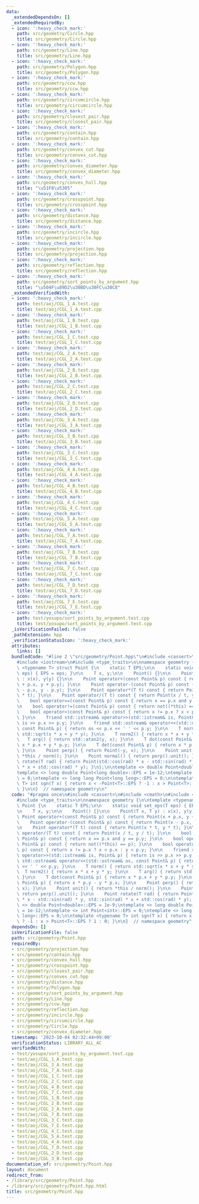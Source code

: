 ```yaml
---
data:
  _extendedDependsOn: []
  _extendedRequiredBy:
  - icon: ':heavy_check_mark:'
    path: src/geometry/Circle.hpp
    title: src/geometry/Circle.hpp
  - icon: ':heavy_check_mark:'
    path: src/geometry/Line.hpp
    title: src/geometry/Line.hpp
  - icon: ':heavy_check_mark:'
    path: src/geometry/Polygon.hpp
    title: src/geometry/Polygon.hpp
  - icon: ':heavy_check_mark:'
    path: src/geometry/ccw.hpp
    title: src/geometry/ccw.hpp
  - icon: ':heavy_check_mark:'
    path: src/geometry/circumcircle.hpp
    title: src/geometry/circumcircle.hpp
  - icon: ':heavy_check_mark:'
    path: src/geometry/closest_pair.hpp
    title: src/geometry/closest_pair.hpp
  - icon: ':heavy_check_mark:'
    path: src/geometry/contain.hpp
    title: src/geometry/contain.hpp
  - icon: ':heavy_check_mark:'
    path: src/geometry/convex_cut.hpp
    title: src/geometry/convex_cut.hpp
  - icon: ':heavy_check_mark:'
    path: src/geometry/convex_diameter.hpp
    title: src/geometry/convex_diameter.hpp
  - icon: ':heavy_check_mark:'
    path: src/geometry/convex_hull.hpp
    title: "\u51F8\u5305"
  - icon: ':heavy_check_mark:'
    path: src/geometry/crosspoint.hpp
    title: src/geometry/crosspoint.hpp
  - icon: ':heavy_check_mark:'
    path: src/geometry/distance.hpp
    title: src/geometry/distance.hpp
  - icon: ':heavy_check_mark:'
    path: src/geometry/incircle.hpp
    title: src/geometry/incircle.hpp
  - icon: ':heavy_check_mark:'
    path: src/geometry/projection.hpp
    title: src/geometry/projection.hpp
  - icon: ':heavy_check_mark:'
    path: src/geometry/reflection.hpp
    title: src/geometry/reflection.hpp
  - icon: ':heavy_check_mark:'
    path: src/geometry/sort_points_by_argument.hpp
    title: "\u504F\u89D2\u30BD\u30FC\u30C8"
  _extendedVerifiedWith:
  - icon: ':heavy_check_mark:'
    path: test/aoj/CGL_1_A.test.cpp
    title: test/aoj/CGL_1_A.test.cpp
  - icon: ':heavy_check_mark:'
    path: test/aoj/CGL_1_B.test.cpp
    title: test/aoj/CGL_1_B.test.cpp
  - icon: ':heavy_check_mark:'
    path: test/aoj/CGL_1_C.test.cpp
    title: test/aoj/CGL_1_C.test.cpp
  - icon: ':heavy_check_mark:'
    path: test/aoj/CGL_2_A.test.cpp
    title: test/aoj/CGL_2_A.test.cpp
  - icon: ':heavy_check_mark:'
    path: test/aoj/CGL_2_B.test.cpp
    title: test/aoj/CGL_2_B.test.cpp
  - icon: ':heavy_check_mark:'
    path: test/aoj/CGL_2_C.test.cpp
    title: test/aoj/CGL_2_C.test.cpp
  - icon: ':heavy_check_mark:'
    path: test/aoj/CGL_2_D.test.cpp
    title: test/aoj/CGL_2_D.test.cpp
  - icon: ':heavy_check_mark:'
    path: test/aoj/CGL_3_A.test.cpp
    title: test/aoj/CGL_3_A.test.cpp
  - icon: ':heavy_check_mark:'
    path: test/aoj/CGL_3_B.test.cpp
    title: test/aoj/CGL_3_B.test.cpp
  - icon: ':heavy_check_mark:'
    path: test/aoj/CGL_3_C.test.cpp
    title: test/aoj/CGL_3_C.test.cpp
  - icon: ':heavy_check_mark:'
    path: test/aoj/CGL_4_A.test.cpp
    title: test/aoj/CGL_4_A.test.cpp
  - icon: ':heavy_check_mark:'
    path: test/aoj/CGL_4_B.test.cpp
    title: test/aoj/CGL_4_B.test.cpp
  - icon: ':heavy_check_mark:'
    path: test/aoj/CGL_4_C.test.cpp
    title: test/aoj/CGL_4_C.test.cpp
  - icon: ':heavy_check_mark:'
    path: test/aoj/CGL_5_A.test.cpp
    title: test/aoj/CGL_5_A.test.cpp
  - icon: ':heavy_check_mark:'
    path: test/aoj/CGL_7_A.test.cpp
    title: test/aoj/CGL_7_A.test.cpp
  - icon: ':heavy_check_mark:'
    path: test/aoj/CGL_7_B.test.cpp
    title: test/aoj/CGL_7_B.test.cpp
  - icon: ':heavy_check_mark:'
    path: test/aoj/CGL_7_C.test.cpp
    title: test/aoj/CGL_7_C.test.cpp
  - icon: ':heavy_check_mark:'
    path: test/aoj/CGL_7_D.test.cpp
    title: test/aoj/CGL_7_D.test.cpp
  - icon: ':heavy_check_mark:'
    path: test/aoj/CGL_7_E.test.cpp
    title: test/aoj/CGL_7_E.test.cpp
  - icon: ':heavy_check_mark:'
    path: test/yosupo/sort_points_by_argument.test.cpp
    title: test/yosupo/sort_points_by_argument.test.cpp
  _isVerificationFailed: false
  _pathExtension: hpp
  _verificationStatusIcon: ':heavy_check_mark:'
  attributes:
    links: []
  bundledCode: "#line 2 \"src/geometry/Point.hpp\"\n#include <cassert>\n#include <cmath>\n\
    #include <iostream>\n#include <type_traits>\n\nnamespace geometry {\n\ntemplate\
    \ <typename T> struct Point {\n    static T EPS;\n\n    static void set_eps(T\
    \ eps) { EPS = eps; }\n\n    T x, y;\n\n    Point() {}\n\n    Point(T x, T y)\
    \ : x(x), y(y) {}\n\n    Point operator+(const Point& p) const { return Point(x\
    \ + p.x, y + p.y); }\n\n    Point operator-(const Point& p) const { return Point(x\
    \ - p.x, y - p.y); }\n\n    Point operator*(T t) const { return Point(x * t, y\
    \ * t); }\n\n    Point operator/(T t) const { return Point(x / t, y / t); }\n\n\
    \    bool operator==(const Point& p) const { return x == p.x and y == p.y; }\n\
    \n    bool operator!=(const Point& p) const { return not((*this) == p); }\n\n\
    \    bool operator<(const Point& p) const { return x != p.x ? x < p.x : y < p.y;\
    \ }\n\n    friend std::istream& operator>>(std::istream& is, Point& p) { return\
    \ is >> p.x >> p.y; }\n\n    friend std::ostream& operator<<(std::ostream& os,\
    \ const Point& p) { return os << p.x << ' ' << p.y; }\n\n    T norm() { return\
    \ std::sqrt(x * x + y * y); }\n\n    T norm2() { return x * x + y * y; }\n\n \
    \   T arg() { return std::atan2(y, x); }\n\n    T dot(const Point& p) { return\
    \ x * p.x + y * p.y; }\n\n    T det(const Point& p) { return x * p.y - y * p.x;\
    \ }\n\n    Point perp() { return Point(-y, x); }\n\n    Point unit() { return\
    \ *this / norm(); }\n\n    Point normal() { return perp().unit(); }\n\n    Point\
    \ rotate(T rad) { return Point(std::cos(rad) * x - std::sin(rad) * y, std::sin(rad)\
    \ * x + std::cos(rad) * y); }\n};\n\ntemplate <> double Point<double>::EPS = 1e-9;\n\
    template <> long double Point<long double>::EPS = 1e-12;\ntemplate <> int Point<int>::EPS\
    \ = 0;\ntemplate <> long long Point<long long>::EPS = 0;\n\ntemplate <typename\
    \ T> int sgn(T x) { return x < -Point<T>::EPS ? -1 : x > Point<T>::EPS ? 1 : 0;\
    \ }\n\n}  // namespace geometry\n"
  code: "#pragma once\n#include <cassert>\n#include <cmath>\n#include <iostream>\n\
    #include <type_traits>\n\nnamespace geometry {\n\ntemplate <typename T> struct\
    \ Point {\n    static T EPS;\n\n    static void set_eps(T eps) { EPS = eps; }\n\
    \n    T x, y;\n\n    Point() {}\n\n    Point(T x, T y) : x(x), y(y) {}\n\n   \
    \ Point operator+(const Point& p) const { return Point(x + p.x, y + p.y); }\n\n\
    \    Point operator-(const Point& p) const { return Point(x - p.x, y - p.y); }\n\
    \n    Point operator*(T t) const { return Point(x * t, y * t); }\n\n    Point\
    \ operator/(T t) const { return Point(x / t, y / t); }\n\n    bool operator==(const\
    \ Point& p) const { return x == p.x and y == p.y; }\n\n    bool operator!=(const\
    \ Point& p) const { return not((*this) == p); }\n\n    bool operator<(const Point&\
    \ p) const { return x != p.x ? x < p.x : y < p.y; }\n\n    friend std::istream&\
    \ operator>>(std::istream& is, Point& p) { return is >> p.x >> p.y; }\n\n    friend\
    \ std::ostream& operator<<(std::ostream& os, const Point& p) { return os << p.x\
    \ << ' ' << p.y; }\n\n    T norm() { return std::sqrt(x * x + y * y); }\n\n  \
    \  T norm2() { return x * x + y * y; }\n\n    T arg() { return std::atan2(y, x);\
    \ }\n\n    T dot(const Point& p) { return x * p.x + y * p.y; }\n\n    T det(const\
    \ Point& p) { return x * p.y - y * p.x; }\n\n    Point perp() { return Point(-y,\
    \ x); }\n\n    Point unit() { return *this / norm(); }\n\n    Point normal() {\
    \ return perp().unit(); }\n\n    Point rotate(T rad) { return Point(std::cos(rad)\
    \ * x - std::sin(rad) * y, std::sin(rad) * x + std::cos(rad) * y); }\n};\n\ntemplate\
    \ <> double Point<double>::EPS = 1e-9;\ntemplate <> long double Point<long double>::EPS\
    \ = 1e-12;\ntemplate <> int Point<int>::EPS = 0;\ntemplate <> long long Point<long\
    \ long>::EPS = 0;\n\ntemplate <typename T> int sgn(T x) { return x < -Point<T>::EPS\
    \ ? -1 : x > Point<T>::EPS ? 1 : 0; }\n\n}  // namespace geometry"
  dependsOn: []
  isVerificationFile: false
  path: src/geometry/Point.hpp
  requiredBy:
  - src/geometry/projection.hpp
  - src/geometry/contain.hpp
  - src/geometry/convex_hull.hpp
  - src/geometry/crosspoint.hpp
  - src/geometry/closest_pair.hpp
  - src/geometry/convex_cut.hpp
  - src/geometry/distance.hpp
  - src/geometry/Polygon.hpp
  - src/geometry/sort_points_by_argument.hpp
  - src/geometry/Line.hpp
  - src/geometry/ccw.hpp
  - src/geometry/reflection.hpp
  - src/geometry/incircle.hpp
  - src/geometry/circumcircle.hpp
  - src/geometry/Circle.hpp
  - src/geometry/convex_diameter.hpp
  timestamp: '2023-10-04 02:32:44+09:00'
  verificationStatus: LIBRARY_ALL_AC
  verifiedWith:
  - test/yosupo/sort_points_by_argument.test.cpp
  - test/aoj/CGL_1_A.test.cpp
  - test/aoj/CGL_3_A.test.cpp
  - test/aoj/CGL_7_A.test.cpp
  - test/aoj/CGL_1_C.test.cpp
  - test/aoj/CGL_2_C.test.cpp
  - test/aoj/CGL_4_B.test.cpp
  - test/aoj/CGL_7_C.test.cpp
  - test/aoj/CGL_1_B.test.cpp
  - test/aoj/CGL_2_B.test.cpp
  - test/aoj/CGL_2_A.test.cpp
  - test/aoj/CGL_7_B.test.cpp
  - test/aoj/CGL_3_C.test.cpp
  - test/aoj/CGL_7_E.test.cpp
  - test/aoj/CGL_4_C.test.cpp
  - test/aoj/CGL_5_A.test.cpp
  - test/aoj/CGL_4_A.test.cpp
  - test/aoj/CGL_7_D.test.cpp
  - test/aoj/CGL_2_D.test.cpp
  - test/aoj/CGL_3_B.test.cpp
documentation_of: src/geometry/Point.hpp
layout: document
redirect_from:
- /library/src/geometry/Point.hpp
- /library/src/geometry/Point.hpp.html
title: src/geometry/Point.hpp
---
```

